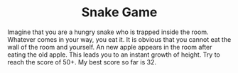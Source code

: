 <h1 align="center">Snake Game</h1>
<p>Imagine that you are a hungry snake who is trapped inside the room. Whatever comes in your way, you eat it. It is obvious that you cannot eat the wall of the room and yourself. An new apple appears in the room after eating the old apple. This leads you to an instant growth of height. Try to reach the score of 50+. My best score so far is 32.</p>
